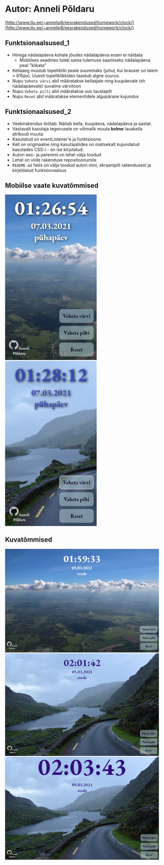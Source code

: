# Autor: Anneli Põldaru
 [http://www.tlu.ee/~annelip8/eesrakendused/homework/clock/](http://www.tlu.ee/~annelip8/eesrakendused/homework/clock/)
 
## Funktsionaalsused_1
* Hiirega nädalapäeva kohale jõudes nädalapäeva enam ei näidata
    * Mobiilses seadmes tuleb sama tulemuse saamiseks nädalapäeva peal "klikata"
* Kellaaeg muutub topeltkliki peale suuremaks (juhul, kui brauser on laiem > 615px). Uuesti topeltklikkides taastub algne suurus.
* Nupu `Vaheta värvi` abil määratakse kellaajale ning kuupäevale (sh nädalapäevale) suvaline värvitoon
* Nupu `Vaheta pilti` abil määratakse uus taustapilt
* Nupu `Reset` abil määratakse elementidele algupärane kujundus
 
## Funktsionaalsused_2
* Veebirakendus töötab. Näitab kella, kuupäeva, nädalapäeva ja aastat.
* Vastavalt kasutaja tegevusele on võimalik muuta **kolme** lauakella atribuuti muuta:
* Kasutatud on eventListener'e ja funktsioone.
* Kell on originaalne ning kasutajaliides on maitsekalt kujundatud kasutades CSS-i - on ise kirjutatud.
* Autori ees- ja perenimi on lehel välja toodud
* Lehel on viide rakenduse repositooriumile
* `README.md` failis on välja toodud autori nimi, ekraanipilt rakendusest ja kirjeldatud funktsionaalsus
 
## Mobiilse vaate kuvatõmmised
<p float="left">
  <img src="screenshots/Mob_screenshot_1.jpg" width="300" />
  <img src="screenshots/Mob_screenshot_2.jpg" width="300" /> 
</p>


## Kuvatõmmised
![Source code](screenshots/screenshot.jpg)
![Source code](screenshots/screenshot2.jpg)
![Source code](screenshots/screenshot3.jpg)
